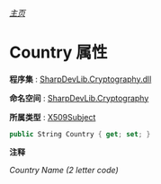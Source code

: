 ###### [主页](./Index.md "主页")

# Country 属性

**程序集** : [SharpDevLib.Cryptography.dll](./SharpDevLib.Cryptography.assembly.md "SharpDevLib.Cryptography.dll")

**命名空间** : [SharpDevLib.Cryptography](./SharpDevLib.Cryptography.namespace.md "SharpDevLib.Cryptography")

**所属类型** : [X509Subject](./SharpDevLib.Cryptography.X509Subject.md "X509Subject")

``` csharp
public String Country { get; set; }
```

**注释**

*Country Name (2 letter code)*



